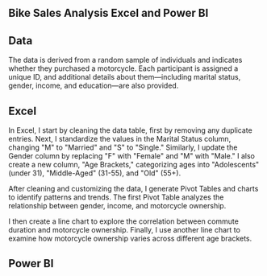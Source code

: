 ## Bike Sales Analysis Excel and Power BI 

## Data 
The data is derived from a random sample of individuals and indicates whether they purchased a motorcycle. Each participant is assigned a unique ID, and additional details about them—including marital status, gender, income, and education—are also provided.

## Excel 
In Excel, I start by cleaning the data table, first by removing any duplicate entries. Next, I standardize the values in the Marital Status column, changing "M" to "Married" and "S" to "Single." Similarly, I update the Gender column by replacing "F" with "Female" and "M" with "Male." I also create a new column, "Age Brackets," categorizing ages into "Adolescents" (under 31), "Middle-Aged" (31-55), and "Old" (55+).

After cleaning and customizing the data, I generate Pivot Tables and charts to identify patterns and trends. The first Pivot Table analyzes the relationship between gender, income, and motorcycle ownership.

I then create a line chart to explore the correlation between commute duration and motorcycle ownership. Finally, I use another line chart to examine how motorcycle ownership varies across different age brackets.


## Power BI

